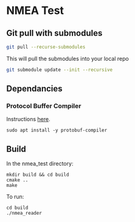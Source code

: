 # NMEA Test 

## Git pull with submodules

```bash
git pull --recurse-submodules
```

This will pull the submodules into your local repo

```bash
git submodule update --init --recursive
```

## Dependancies
### Protocol Buffer Compiler 
Instructions [here](https://grpc.io/docs/protoc-installation/).
```
sudo apt install -y protobuf-compiler
```

## Build
In the nmea_test directory:

```
mkdir build && cd build
cmake ..
make
```

To run:
```
cd build
./nmea_reader
```